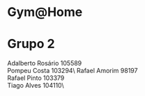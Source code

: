 # Gym@Home
# Grupo 2

 Adalberto Rosário 105589\
 Pompeu Costa 103294\ 
 Rafael Amorim 98197\
 Rafael Pinto 103379\
 Tiago Alves 104110\ 
